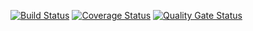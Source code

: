 [![Build Status](https://travis-ci.com/Nikas240/Testing3.svg?branch=main)](https://travis-ci.com/Nikas240/Testing3)
[![Coverage Status](https://coveralls.io/repos/github/Nikas240/Testing3/badge.svg?branch=main)](https://coveralls.io/github/Nikas240/Testing3?branch=main) 
[![Quality Gate Status](https://sonarcloud.io/api/project_badges/measure?project=Nikas240_Testing3&metric=alert_status)](https://sonarcloud.io/dashboard?id=Nikas240_Testing3)
